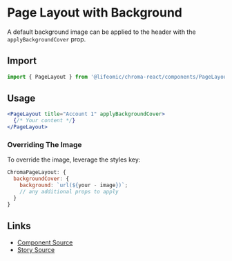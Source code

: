 # Page Layout with Background

A default background image can be applied to the header with the
`applyBackgroundCover` prop.

<!-- STORY -->

## Import

```js
import { PageLayout } from '@lifeomic/chroma-react/components/PageLayout';
```

## Usage

```jsx
<PageLayout title="Account 1" applyBackgroundCover>
  {/* Your content */}
</PageLayout>
```

### Overriding The Image

To override the image, leverage the styles key:

```js
ChromaPageLayout: {
  backgroundCover: {
    background: `url(${your - image})`;
    // any additional props to apply
  }
}
```

## Links

- [Component Source](https://github.com/lifeomic/chroma-react/blob/master/src/components/PageLayout/PageLayout.tsx)
- [Story Source](https://github.com/lifeomic/chroma-react/blob/master/stories/components/PageLayout/PageLayout.stories.tsx)
